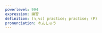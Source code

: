 ```yaml
---
powerlevel: 994
expression: 練習
definition: (n,vs) practice; practise; (P)
pronunciation: れんしゅう
---
```

